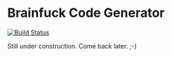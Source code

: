 # Brainfuck Code Generator
[![Build Status](https://travis-ci.org/Kruecke/BFGenerator.svg?branch=master)](https://travis-ci.org/Kruecke/BFGenerator)

Still under construction. Come back later. ;-)
